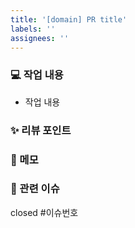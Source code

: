 ```yaml
---
title: '[domain] PR title'
labels: ''
assignees: ''
---
```


<!-- 제목은 `[도메인] PR 제목`으로 작성해주세요. (ex) [User] 소셜 로그인 필터 리팩토링 -->

### 💻 작업 내용
- 작업 내용

### ✨ 리뷰 포인트
<!-- (ex) query 가 너무 복잡한 것 같은데 이 위주로 봐주세요. -->

### 📝 메모

### 🎯 관련 이슈
<!-- pr이 merge 되면 이슈가 자동으로 close 되도록 합니다. 만약 자동 close 를 하지 않고 이슈만 링크한다면 closed 키워드를 삭제해주세요.-->
closed #이슈번호
